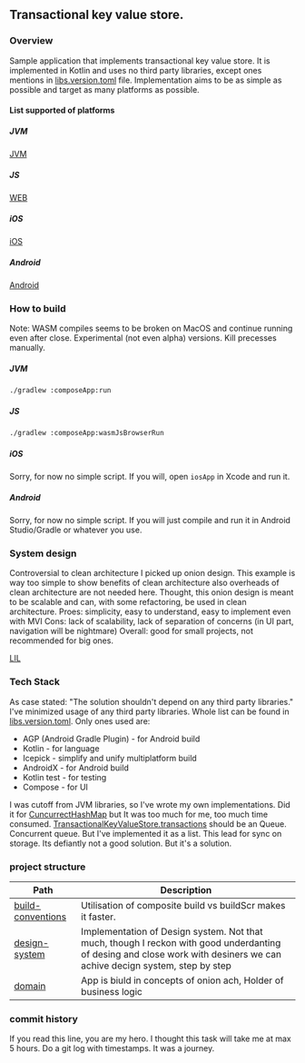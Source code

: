 ## Transactional key value store.

### Overview

Sample application that implements transactional key value store.
It is implemented in Kotlin and uses no third party libraries, except ones mentions in
[libs.version.toml](gradle/libs.versions.toml) file. Implementation aims to be as simple as possible
and target as many platforms as possible.

#### List supported of platforms

##### JVM

[JVM](readme/jvm_sample.png)

##### JS

[WEB](readme/web_sample.png)

##### iOS

[iOS](readme/ios_sample.png)

##### Android

[Android](readme/android_sample.png)

### How to build

Note: WASM compiles seems to be broken on MacOS and continue running even after close.
Experimental (not even alpha) versions. Kill precesses manually.

##### JVM

````bash
./gradlew :composeApp:run
````

##### JS

````bash
./gradlew :composeApp:wasmJsBrowserRun
````

##### iOS

Sorry, for now no simple script.
If you will, open `iosApp` in Xcode and run it.

##### Android

Sorry, for now no simple script.
If you will just compile and run it in Android Studio/Gradle or whatever you use.

### System design

Controversial to clean architecture I picked up onion design. This example is way too simple to
show benefits of clean architecture also overheads of clean architecture are not needed here.
Thought, this onion design is meant to be scalable and can, with some refactoring, be used in
clean architecture.
Proes: simplicity, easy to understand, easy to implement even with MVI
Cons: lack of scalability, lack of separation of concerns (in UI part, navigation will be nightmare)
Overall: good for small projects, not recommended for big ones.

[LIL](readme/system_design.png)

### Tech Stack

As case stated: "The solution shouldn't depend on any third party libraries." I've minimized usage
of any third party libraries. Whole list can be found in
[libs.version.toml](gradle/libs.versions.toml).
Only ones used are:

- AGP (Android Gradle Plugin) - for Android build
- Kotlin - for language
- Icepick - simplify and unify multiplatform build
- AndroidX - for Android build
- Kotlin test - for testing
- Compose - for UI

I was cutoff from JVM libraries, so I've wrote my own implementations. Did it for
[CuncurrectHashMap](data/key-value-in-memory-impl/src/commonMain/kotlin/com/github/rasskazovalexey/data/keyvalue/ConcurrentMap.kt)
but It was too much for me, too much time consumed.
[TransactionalKeyValueStore.transactions](data/key-value-in-memory-impl/src/commonMain/kotlin/com/github/rasskazovalexey/data/keyvalue/TransactionalKeyValueStore.kt#L7)
should be an Queue. Concurrent queue. But I've implemented it as a list. This lead for sync on
storage. Its defiantly not a good solution. But it's a solution.

### project structure

| Path                                   | Description                                                                                                                                                             |
|----------------------------------------|-------------------------------------------------------------------------------------------------------------------------------------------------------------------------|
| [build-conventions](build-conventions) | Utilisation of composite build vs buildScr makes it faster.                                                                                                             |
| [design-system](design-system)         | Implementation of Design system. Not that much, though I reckon with good underdanting of desing and close work with desiners we can achive decign system, step by step |
| [domain](domain)                       | App is biuld in concepts of onion ach, Holder of business logic                                                                                                         |                                                                                                                                   |

### commit history

If you read this line, you are my hero. I thought this task will take me at max 5 hours.
Do a git log with timestamps. It was a journey.
